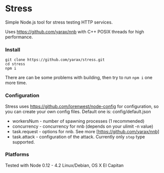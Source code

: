 Stress
========

Simple Node.js tool for stress testing HTTP services.

Uses https://github.com/yarax/nnb with C++ POSIX threads for high performance.

### Install

```
git clone https://github.com/yarax/stress.git
cd stress
npm i
```
There are can be some problems with building, then try to run `npm i` one more time.

### Configuration

Stress uses https://github.com/lorenwest/node-config for configuration, so you can create your own config files.
Default one is: config/default.json

* workersNum - number of spawning processes (1 recommended)
* concurrency - concurrency for nnb (depends on your ulimit -n value)
* task.request - options for nnb. See more [https://github.com/yarax/nnb]
* task.attack - configuration of the attack. Currently only `step` type supported.

### Platforms

Tested with Node 0.12 - 4.2 Linux/Debian, OS X El Capitan


